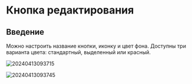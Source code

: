 # Кнопка редактирования

## Введение

Можно настроить название кнопки, иконку и цвет фона. Доступны три варианта цвета: стандартный, выделенный или красный.

![20240413093715](https://static-docs.nocobase.com/20240413093715.png)

![20240413093745](https://static-docs.nocobase.com/20240413093745.png)